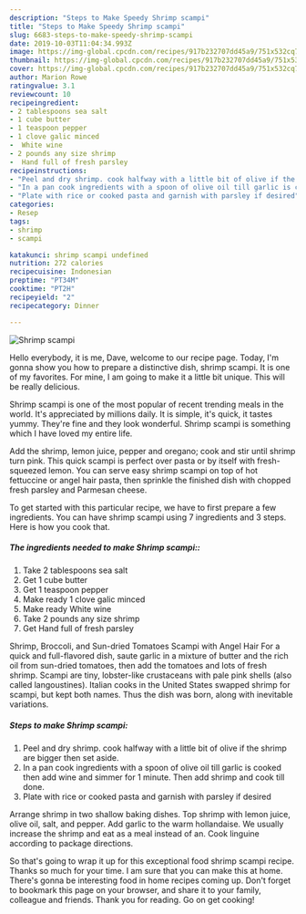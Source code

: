 ```yaml
---
description: "Steps to Make Speedy Shrimp scampi"
title: "Steps to Make Speedy Shrimp scampi"
slug: 6683-steps-to-make-speedy-shrimp-scampi
date: 2019-10-03T11:04:34.993Z
image: https://img-global.cpcdn.com/recipes/917b232707dd45a9/751x532cq70/shrimp-scampi-recipe-main-photo.jpg
thumbnail: https://img-global.cpcdn.com/recipes/917b232707dd45a9/751x532cq70/shrimp-scampi-recipe-main-photo.jpg
cover: https://img-global.cpcdn.com/recipes/917b232707dd45a9/751x532cq70/shrimp-scampi-recipe-main-photo.jpg
author: Marion Rowe
ratingvalue: 3.1
reviewcount: 10
recipeingredient:
- 2 tablespoons sea salt
- 1 cube butter
- 1 teaspoon pepper
- 1 clove galic minced
-  White wine
- 2 pounds any size shrimp
-  Hand full of fresh parsley
recipeinstructions:
- "Peel and dry shrimp. cook halfway with a little bit of olive if the shrimp are bigger then set aside."
- "In a pan cook ingredients with a spoon of olive oil till garlic is cooked then add wine and simmer for 1 minute. Then add shrimp and cook till done."
- "Plate with rice or cooked pasta and garnish with parsley if desired"
categories:
- Resep
tags:
- shrimp
- scampi

katakunci: shrimp scampi undefined
nutrition: 272 calories
recipecuisine: Indonesian
preptime: "PT34M"
cooktime: "PT2H"
recipeyield: "2"
recipecategory: Dinner

---
```



![Shrimp scampi](https://img-global.cpcdn.com/recipes/917b232707dd45a9/751x532cq70/shrimp-scampi-recipe-main-photo.jpg)

Hello everybody, it is me, Dave, welcome to our recipe page. Today, I'm gonna show you how to prepare a distinctive dish, shrimp scampi. It is one of my favorites. For mine, I am going to make it a little bit unique. This will be really delicious.

Shrimp scampi is one of the most popular of recent trending meals in the world. It's appreciated by millions daily. It is simple, it's quick, it tastes yummy. They're fine and they look wonderful. Shrimp scampi is something which I have loved my entire life.

Add the shrimp, lemon juice, pepper and oregano; cook and stir until shrimp turn pink. This quick scampi is perfect over pasta or by itself with fresh-squeezed lemon. You can serve easy shrimp scampi on top of hot fettuccine or angel hair pasta, then sprinkle the finished dish with chopped fresh parsley and Parmesan cheese.


To get started with this particular recipe, we have to first prepare a few ingredients. You can have shrimp scampi using 7 ingredients and 3 steps. Here is how you cook that.

##### The ingredients needed to make Shrimp scampi::

1. Take 2 tablespoons sea salt
1. Get 1 cube butter
1. Get 1 teaspoon pepper
1. Make ready 1 clove galic minced
1. Make ready  White wine
1. Take 2 pounds any size shrimp
1. Get  Hand full of fresh parsley


Shrimp, Broccoli, and Sun-dried Tomatoes Scampi with Angel Hair For a quick and full-flavored dish, saute garlic in a mixture of butter and the rich oil from sun-dried tomatoes, then add the tomatoes and lots of fresh shrimp. Scampi are tiny, lobster-like crustaceans with pale pink shells (also called langoustines). Italian cooks in the United States swapped shrimp for scampi, but kept both names. Thus the dish was born, along with inevitable variations. 

##### Steps to make Shrimp scampi:

1. Peel and dry shrimp. cook halfway with a little bit of olive if the shrimp are bigger then set aside.
1. In a pan cook ingredients with a spoon of olive oil till garlic is cooked then add wine and simmer for 1 minute. Then add shrimp and cook till done.
1. Plate with rice or cooked pasta and garnish with parsley if desired


Arrange shrimp in two shallow baking dishes. Top shrimp with lemon juice, olive oil, salt, and pepper. Add garlic to the warm hollandaise. We usually increase the shrimp and eat as a meal instead of an. Cook linguine according to package directions. 

So that's going to wrap it up for this exceptional food shrimp scampi recipe. Thanks so much for your time. I am sure that you can make this at home. There's gonna be interesting food in home recipes coming up. Don't forget to bookmark this page on your browser, and share it to your family, colleague and friends. Thank you for reading. Go on get cooking!
